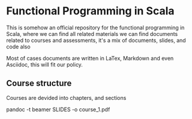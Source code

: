 # Functional Programming in Scala

This is somehow an official repository for the functional programming in Scala, where we can find all related materials
we can find documents related to courses and assessments, it's a mix of documents, slides, and code also

Most of cases documents are written in LaTex, Markdown and even Asciidoc, this will fit our policy.

## Course structure

Courses are devided into chapters, and sections


pandoc -t beamer SLIDES -o course_1.pdf



